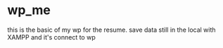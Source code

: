 # wp_me
this is the basic of my wp for the resume. save data still in the local with XAMPP and it's connect to wp
